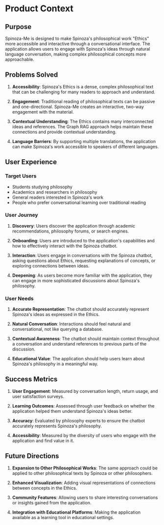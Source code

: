 # Product Context

## Purpose

Spinoza-Me is designed to make Spinoza's philosophical work "Ethics" more accessible and interactive through a conversational interface. The application allows users to engage with Spinoza's ideas through natural language conversation, making complex philosophical concepts more approachable.

## Problems Solved

1. **Accessibility**: Spinoza's Ethics is a dense, complex philosophical text that can be challenging for many readers to approach and understand.

2. **Engagement**: Traditional reading of philosophical texts can be passive and one-directional. Spinoza-Me creates an interactive, two-way engagement with the material.

3. **Contextual Understanding**: The Ethics contains many interconnected ideas and references. The Graph RAG approach helps maintain these connections and provide contextual understanding.

4. **Language Barriers**: By supporting multiple translations, the application can make Spinoza's work accessible to speakers of different languages.

## User Experience

### Target Users

- Students studying philosophy
- Academics and researchers in philosophy
- General readers interested in Spinoza's work
- People who prefer conversational learning over traditional reading

### User Journey

1. **Discovery**: Users discover the application through academic recommendations, philosophy forums, or search engines.

2. **Onboarding**: Users are introduced to the application's capabilities and how to effectively interact with the Spinoza chatbot.

3. **Interaction**: Users engage in conversations with the Spinoza chatbot, asking questions about Ethics, requesting explanations of concepts, or exploring connections between ideas.

4. **Deepening**: As users become more familiar with the application, they can engage in more sophisticated discussions about Spinoza's philosophy.

### User Needs

1. **Accurate Representation**: The chatbot should accurately represent Spinoza's ideas as expressed in the Ethics.

2. **Natural Conversation**: Interactions should feel natural and conversational, not like querying a database.

3. **Contextual Awareness**: The chatbot should maintain context throughout a conversation and understand references to previous parts of the discussion.

4. **Educational Value**: The application should help users learn about Spinoza's philosophy in a meaningful way.

## Success Metrics

1. **User Engagement**: Measured by conversation length, return usage, and user satisfaction surveys.

2. **Learning Outcomes**: Assessed through user feedback on whether the application helped them understand Spinoza's ideas better.

3. **Accuracy**: Evaluated by philosophy experts to ensure the chatbot accurately represents Spinoza's philosophy.

4. **Accessibility**: Measured by the diversity of users who engage with the application and find value in it.

## Future Directions

1. **Expansion to Other Philosophical Works**: The same approach could be applied to other philosophical texts by Spinoza or other philosophers.

2. **Enhanced Visualization**: Adding visual representations of connections between concepts in the Ethics.

3. **Community Features**: Allowing users to share interesting conversations or insights gained from the application.

4. **Integration with Educational Platforms**: Making the application available as a learning tool in educational settings.
